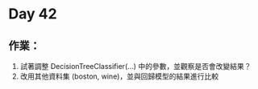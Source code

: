 # Day 42

## 作業：
1. 試著調整 DecisionTreeClassifier(...) 中的參數，並觀察是否會改變結果？
2. 改用其他資料集 (boston, wine)，並與回歸模型的結果進行比較
